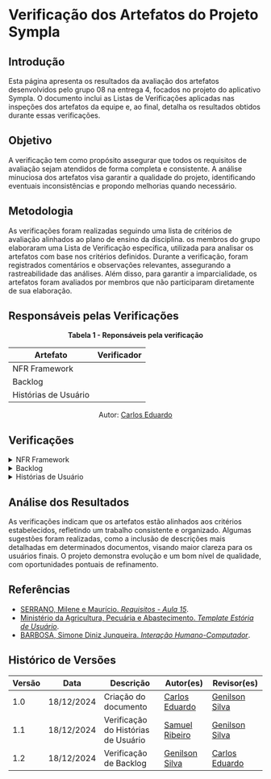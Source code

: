 # Verificação dos Artefatos do Projeto Sympla

## Introdução

Esta página apresenta os resultados da avaliação dos artefatos desenvolvidos pelo grupo 08 na entrega 4, focados no projeto do aplicativo Sympla. O documento inclui as Listas de Verificações aplicadas nas inspeções dos artefatos da equipe e, ao final, detalha os resultados obtidos durante essas verificações.

## Objetivo

A verificação tem como propósito assegurar que todos os requisitos de avaliação sejam atendidos de forma completa e consistente. A análise minuciosa dos artefatos visa garantir a qualidade do projeto, identificando eventuais inconsistências e propondo melhorias quando necessário.

## Metodologia

As verificações foram realizadas seguindo uma lista de critérios de avaliação alinhados ao plano de ensino da disciplina. os membros do grupo elaboraram uma Lista de Verificação específica, utilizada para analisar os artefatos com base nos critérios definidos. Durante a verificação, foram registrados comentários e observações relevantes, assegurando a rastreabilidade das análises. Além disso, para garantir a imparcialidade, os artefatos foram avaliados por membros que não participaram diretamente de sua elaboração.

## Responsáveis pelas Verificações

<div style="text-align: center;">
    <p><strong>Tabela 1 - Reponsáveis pela verificação </strong></p>
  </div>

| Artefato                  | Verificador                                        |
| ------------------------- | -------------------------------------------------- |
| NFR Framework             |            |
| Backlog                   |    |
| Histórias de Usuário      |  |

<p style="text-align: center; font-size: 14px;">
    Autor: <a href="https://github.com/dudupaz" target="_blank">Carlos Eduardo</a>
  </p>

## Verificações

<details>
  <summary>NFR Framework</summary>


  <h2>Lista de Verificação</h2>

  <div style="text-align: center;">
    <p><strong>Tabela 1: Lista de Verificação - NFR Framework</strong></p>
  </div>

<table border="1">

   <tr>
        <th>Id</th>
        <th>Descrição</th>
        <th>Resposta</th>
        <th>Versão, Data e Hora da Avaliação</th>
        <th>Fonte/Autor</th>
   </tr>
   <tr>
        <td>1</td>
        <td>No artefato há algum trecho que define o que é o NFR Framework e sua finalidade?</td>
        <td>Sim</td>
        <td>versão 1.0 - 18/12</td>
          <td><a href="https://github.com/dudupaz">Carlos Eduardo</a></td>
   </tr>
   <tr>
        <td>2</td>
        <td>Na página há algum trecho que explica sobre o conceito de softgoal?</td>
        <td>Sim</td>
        <td>versão 1.0 - 18/12</td>
       <td><a href="https://github.com/alanagabriele">Alana Gabriele</a></td>
   </tr>
   <tr>
        <td>3</td>
        <td>A página apresenta os tipos de softgoals e suas funções</td>
        <td>Sim</td>
        <td>versão 1.0 - 18/12</td>
        <td><a href="https://aprender3.unb.br/pluginfile.php/2972367/mod_resource/content/52/Plano_de_Ensino%20RE%20022024%20Turma%2002%20v1.pdf">Plano de Ensino</a></td>
  </tr>
  <tr>
        <td>4</td>
        <td>Algum trecho na página descreve o SIG (Softgoal Interdependency Graph)?</td>
        <td>Sim</td>
        <td>versão 1.0 - 18/12</td>
        <td><a href="https://repositorio.ufpe.br/bitstream/123456789/34150/1/DISSERTA%c3%87%c3%83O%20Reinaldo%20Ant%c3%b4nio%20da%20Silva.pdf">SILVA, Reinaldo Antônio da.</a></td>
  </tr>
    <tr>
        <td>5</td>
        <td> Algum trecho na página explica como as contribuições influenciam a satisfação dos softgoals?</td>
        <td>Sim</td>
        <td>versão 1.0 - 18/12</td>
        <td><a href="https://repositorio.ufpe.br/bitstream/123456789/34150/1/DISSERTA%c3%87%c3%83O%20Reinaldo%20Ant%c3%b4nio%20da%20Silva.pdf">SILVA, Reinaldo Antônio da.</a></td>
    </tr>
    <tr>
        <td>6</td>
        <td>Os impactos foram corretamente propagados?</td>
        <td>Sim</td>
        <td>versão 1.0 - 18/12</td>
        <td><a href="https://aprender3.unb.br/pluginfile.php/2972367/mod_resource/content/52/Plano_de_Ensino%20RE%20022024%20Turma%2002%20v1.pdf">Plano de Ensino</a></td>
  </tr>
    <tr>
        <td>7</td>
        <td>A página apresenta introdução, metodologia e referências?</td>
        <td>Sim</td>
        <td>versão 1.0 - 18/12</td>
        <td><a href="https://github.com/GenilsonJrs"> Genilson Silva</a></td>
    </tr>
     <tr>
    <td>8</td>
    <td>A página inclui um histórico de versões padronizado, com os nomes do autor e do revisor?</td>
    <td>Sim</td>
    <td>versão 1.0 - 18/12	</td>
    <td><a href="https://github.com/SamuelRicosta">Samuel Ribeiro</a></td>
  </tr>

</table>

<h2>Verificação</h2>
<p>Nenhum problema foi encontrado de acordo com a lista de verificação aplicada.

</p>

<h2>Sugestões</h2>
<p>Nenhuma sugestão a ser apontada.
</p>

<h2>Gravação</h2>
<p>O vídeo pode ser visto direto no <a href="https://youtu.be/2sjk1uFJ_dA?si=_rbKBNbXD4u7Oz3_">YouTube.</a></p>

<div style="text-align: center;">
  <p>Vídeo 1 - Verificação do NFR Framework </p>
</div>
<center>
<iframe width="560" height="315" src="https://youtube.com/embed/2sjk1uFJ_dA?si=_rbKBNbXD4u7Oz3_" title="YouTube video player" frameborder="0" allow="accelerometer; autoplay; clipboard-write; encrypted-media; gyroscope; picture-in-picture; web-share" referrerpolicy="strict-origin-when-cross-origin" allowfullscreen></iframe>
</center>
<p style="text-align: center; font-size: 14px;">
    Autor: <a href="https://github.com/dudupaz" target="_blank">Carlos Eduardo</a>
  </p>


</details>

<details>
  <summary>Backlog</summary>

  <h2>Lista de Verificação</h2>

<div style="text-align: center;">
    <p><strong>Tabela 2: Lista de Verificação - Backlog</strong></p>




<table border="1" style="width:100%; text-align:left;"> <tr> <th>Número</th> <th>Critério</th> <th>Avaliação</th> <th>Fonte</th> </tr> <tr> <td>1</td> <td>O backlog está priorizado de forma consistente, refletindo um maior valor o produto?</td> <td>Sim</td> <td><a href="https://scrumguides.org/scrum-guide.html">Schwaber, Ken. Scrum Guide</a></td> </tr> <tr> <td>2</td> <td>Os itens do backlog estão detalhados o suficiente para o próximo sprint, mantendo uma granularidade adequada?</td> <td>Sim</td> <td><a href="https://scrumguides.org/scrum-guide.html">Schwaber, Ken. Scrum Guide</a></td> </tr> <tr> <td>3</td> <td>O backlog contém uma descrição clara do que cada item representa (funcionalidade, melhoria, defeito, etc.)?</td> <td>Sim</td> <td><a href="https://www.mountaingoatsoftware.com/books/user-stories-applied">Cohn, Mike. User Stories Applied</a></td> </tr> <tr> <td>4</td> <td>O backlog cobre todos os requisitos funcionais identificados até o momento?</td> <td>Sim</td> <td><a href="https://aprender3.unb.br/pluginfile.php/2972504/mod_resource/content/1/Requisitos%20-%20Aula%2015a.pdf">SERRANO, Milene e Maurício. Requisitos - Aula 15</a></td> </tr> <tr> <td>5</td> <td>Os itens do backlog e o documento foram revisados?</td> <td>Sim</td> <td><a href="https://doi.org/10.1016/B978-012287032-3/50020-4">BARBOSA, Simone Diniz Junqueira. Interação Humano-Computador</a></td> </tr> </table>
    </div>


 <p style="text-align: center; font-size: 14px;">
    Autor: <a href="https://github.com/GenilsonJrs" target="_blank">Genilson Silva</a>
  </p>

<h2>Problemas</h2>
Nenhum problema foi encontrado de acordo com a lista de verificação aplicada.

<h2>Sugestões</h2>

Nenhuma sugestão a ser apontada.

<h2>Gravação</h2>

<p >O vídeo pode ser visto direto no <a href="https://www.youtube.com/watch?v=dXwX1j8uivo">YouTube.</a></p>

<div style="text-align: center">
<p>Vídeo 2 - Verificação de Backlog </p>
</div>

<iframe width="560" height="315" src="https://www.youtube.com/embed/dXwX1j8uivo?si=7hHBbMDL7f8HWPRA" title="YouTube video player" frameborder="0" allow="accelerometer; autoplay; clipboard-write; encrypted-media; gyroscope; picture-in-picture; web-share" referrerpolicy="strict-origin-when-cross-origin" allowfullscreen></iframe>

<p style="text-align: center; font-size: 14px;">
    Autor: <a href="https://github.com/GenilsonJrs" target="_blank">Genilson Silva</a>
  </p>


</details>

<details>
  <summary>Histórias de Usuário</summary>
<h2>Lista de Verificação</h2>

<div style="text-align: center;">
    <p><strong>Tabela 3: Lista de Verificação - Histórias de Usuário</strong></p>




<table border="1">
    <tr>
        <th>Número</th>
        <th>Critério</th>
        <th>Avaliação</th>
        <th>Fonte</th>
    </tr>
    <tr>
        <td>1</td>
        <td>A estrutura das histórias de usuário segue o formato padrão "Eu, como [usuário], quero [função] para [objetivo]"?</td>
        <td>Sim</td>
        <td>SERRANO, Milene e Maurício. Requisitos - Aula 15. Disponível em: <a href="link">link</a>.</td>
    </tr>
    <tr>
        <td>2</td>
        <td>Os critérios de aceitação são claros, verificáveis e detalhados para cada história?</td>
        <td>Sim</td>
        <td>Ministério da Agricultura, Pecuária e Abastecimento. Template Estória de Usuário. Disponível em: <a href="link">link</a>.</td>
    </tr>
    <tr>
        <td>3</td>
        <td>A prioridade de cada história está definida de forma objetiva e consistente?</td>
        <td>Sim</td>
        <td>BARBOSA, Simone Diniz Junqueira. Interação Humano-Computador. Disponível em: <a href="link">link</a>.</td>
    </tr>
    <tr>
        <td>4</td>
        <td>As histórias estão organizadas de forma que atendam a um ciclo de desenvolvimento iterativo e incremental?</td>
        <td>Sim</td>
        <td>Beck, Kent. Manifesto Ágil. Disponível em: <a href="link">link</a>.</td>
    </tr>
    <tr>
        <td>5</td>
        <td>Os autores e revisores são identificados e há um histórico de versões atualizado?</td>
        <td>Sim</td>
        <td>PMBOK Guide, Project Management Institute. Disponível em: <a href="link">link</a>.</td>
    </tr>
    <tr>
        <td>6</td>
        <td>Há exemplos que ilustrem o uso prático das histórias descritas?</td>
        <td>Sim</td>
        <td>Ministério da Agricultura, Pecuária e Abastecimento. Template Estória de Usuário. Disponível em: <a href="link">link</a>.</td>
    </tr>
    <tr>
        <td>7</td>
        <td>Os ajustes realizados em versões posteriores estão descritos e justificam as mudanças feitas?</td>
        <td>Sim</td>
        <td>PMBOK Guide, Project Management Institute. Disponível em: <a href="link">link</a>.</td>
    </tr>
</table>
    </div>


 <p style="text-align: center; font-size: 14px;">
    Autor: <a href="https://github.com/SamuelRicosta" target="_blank">Samuel Ribeiro</a>
  </p>

<h2>Problemas</h2>
Nenhum problema foi encontrado de acordo com a lista de verificação aplicada.

<h2>Sugestões</h2>

Nenhuma sugestão a ser apontada.

<h2>Gravação</h2>

<p >O vídeo pode ser visto direto no <a href="https://youtube.com/watch?v=_JN3nFlIAjo">YouTube.</a></p>

<div style="text-align: center">
<p>Vídeo 3 - Verificação de Personas </p>
</div>

<iframe width="560" height="315" src="https://www.youtube.com/embed/_JN3nFlIAjo?si=dXEQwg3-QyedIjeo" title="YouTube video player" frameborder="0" allow="accelerometer; autoplay; clipboard-write; encrypted-media; gyroscope; picture-in-picture; web-share" referrerpolicy="strict-origin-when-cross-origin" allowfullscreen></iframe>

<p style="text-align: center; font-size: 14px;">
    Autor: <a href="https://github.com/SamuelRicosta" target="_blank">Samuel Ribeiro</a>
  </p>
</details>


## Análise dos Resultados

As verificações indicam que os artefatos estão alinhados aos critérios estabelecidos, refletindo um trabalho consistente e organizado. Algumas sugestões foram realizadas, como a inclusão de descrições mais detalhadas em determinados documentos, visando maior clareza para os usuários finais. O projeto demonstra evolução e um bom nível de qualidade, com oportunidades pontuais de refinamento.

## Referências

- [SERRANO, Milene e Maurício. *Requisitos - Aula 15*](https://aprender3.unb.br/pluginfile.php/2972504/mod_resource/content/1/Requisitos%20-%20Aula%2015a.pdf).  
- [Ministério da Agricultura, Pecuária e Abastecimento. *Template Estória de Usuário*](https://www.gov.br/agricultura/pt-br/acesso-a-informacao/licitacoes-e-contratos/edital/2019/pregao-eletronico-no-05-2018/templates-artefatos/estoria-de-usuario.doc/view).  
- [BARBOSA, Simone Diniz Junqueira. *Interação Humano-Computador*](https://doi.org/10.1016/B978-012287032-3/50020-4).  

## Histórico de Versões

| **Versão** | **Data**   | **Descrição**              | **Autor(es)**                                      | **Revisor(es)**                                    |
| ---------- | ---------- | -------------------------- | -------------------------------------------------- | -------------------------------------------------- |
| 1.0        | 18/12/2024 | Criação do documento       | [Carlos Eduardo](https://github.com/dudupaz)       | [Genilson Silva](https://github.com/GenilsonJrs)   |
| 1.1        | 18/12/2024 | Verificação do Histórias de Usuário      | [Samuel Ribeiro](https://github.com/SamuelRicosta)       | [Genilson Silva](https://github.com/GenilsonJrs)   |
| 1.2        | 18/12/2024 | Verificação de  Backlog     | [Genilson Silva](https://github.com/GenilsonJrs)       | [Carlos Eduardo](https://github.com/dudupaz)    |

